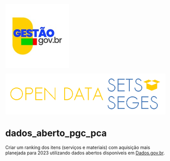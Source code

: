 ![MGI](https://github.com/marcelo7bastos/dados_aberto_pgc_pca/blob/main/img/gestao_gov_br.jpg)

![Open Datasets Seges](https://github.com/marcelo7bastos/dados_aberto_pgc_pca/blob/main/img/open-datasets-seges.png)



# dados_aberto_pgc_pca

Criar um ranking dos itens (serviços e materiais) com aquisição mais planejada para 2023 utilizando dados abertos disponíveis em [Dados.gov.br](https://dados.gov.br/dados/conjuntos-dados/compras-publicas-do-governo-federal).
